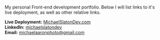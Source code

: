 My personal Front-end development portfolio. Below I will list links to it's live deployment, as well as other relative links.

**Live Deployment:** [MichaelSlatonDev.com](http://www.michaelslatondev.com)<br>
**LinkedIn:** [michaelslatondev](https://www.linkedin.com/in/michaelslatondev/)<br>
**Email:** [michaelaaronphoto@gmail.com](mailto:michaelaaronphoto@gmail.com)<br>
